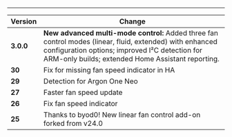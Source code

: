 ---
| Version   | Change                                                                                                                                              |
| --------- | --------------------------------------------------------------------------------------------------------------------------------------------------- |
| **3.0.0** | **New advanced multi-mode control:** Added three fan control modes (linear, fluid, extended) with enhanced configuration options; improved I²C detection for ARM-only builds; extended Home Assistant reporting. |
| **30**    | Fix for missing fan speed indicator in HA                                                                                                         |
| **29**    | Detection for Argon One Neo                                                                                                                         |
| **27**    | Faster fan speed update                                                                                                                             |
| **26**    | Fix fan speed indicator                                                                                                                             |
| **25**    | Thanks to byod0! New linear fan control add-on forked from v24.0                                                                                     |
